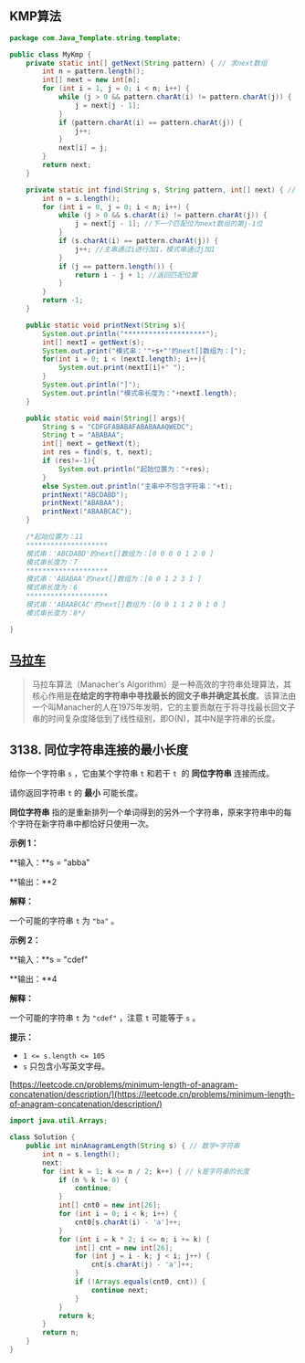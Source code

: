 ## KMP算法

```java
package com.Java_Template.string.template;

public class MyKmp {
    private static int[] getNext(String pattern) { // 求next数组
        int n = pattern.length();
        int[] next = new int[n];
        for (int i = 1, j = 0; i < n; i++) {
            while (j > 0 && pattern.charAt(i) != pattern.charAt(j)) {
                j = next[j - 1];
            }
            if (pattern.charAt(i) == pattern.charAt(j)) {
                j++;
            }
            next[i] = j;
        }
        return next;
    }

    private static int find(String s, String pattern, int[] next) { // 返回主串匹配模式串的第一个下标
        int n = s.length();
        for (int i = 0, j = 0; i < n; i++) {
            while (j > 0 && s.charAt(i) != pattern.charAt(j)) {
                j = next[j - 1]; //下一个匹配位为next数组的第j-1位
            }
            if (s.charAt(i) == pattern.charAt(j)) {
                j++; //主串通过i进行加1，模式串通过j加1
            }
            if (j == pattern.length()) {
                return i - j + 1; //返回匹配位置
            }
        }
        return -1;
    }

    public static void printNext(String s){
        System.out.println("********************");
        int[] nextI = getNext(s);
        System.out.print("模式串：'"+s+"'的next[]数组为：[");
        for(int i = 0; i < (nextI.length); i++){
            System.out.print(nextI[i]+" ");
        }
        System.out.println("]");
        System.out.println("模式串长度为："+nextI.length);
    }

    public static void main(String[] args){
        String s = "CDFGFABABAFABABAAAQWEDC";
        String t = "ABABAA";
        int[] next = getNext(t);
        int res = find(s, t, next);
        if (res!=-1){
            System.out.println("起始位置为："+res);
        }
        else System.out.println("主串中不包含字符串："+t);
        printNext("ABCDABD");
        printNext("ABABAA");
        printNext("ABAABCAC");
    }

    /*起始位置为：11
    ********************
    模式串：'ABCDABD'的next[]数组为：[0 0 0 0 1 2 0 ]
    模式串长度为：7
    ********************
    模式串：'ABABAA'的next[]数组为：[0 0 1 2 3 1 ]
    模式串长度为：6
    ********************
    模式串：'ABAABCAC'的next[]数组为：[0 0 1 1 2 0 1 0 ]
    模式串长度为：8*/

}
```

## [马拉车](https://leetcode.cn/problems/longest-palindromic-substring/solutions/1304330/zui-chang-hui-wen-zi-chuan-by-qin-fen-de-u233/)

> 马拉车算法（Manacher's Algorithm）是一种高效的字符串处理算法，其核心作用是**在给定的字符串中寻找最长的回文子串并确定其长度**。该算法由一个叫Manacher的人在1975年发明，它的主要贡献在于将寻找最长回文子串的时间复杂度降低到了线性级别，即O(N)，其中N是字符串的长度。 

3138\. 同位字符串连接的最小长度
-------------------

给你一个字符串 `s` ，它由某个字符串 `t` 和若干 `t`  的 **同位字符串** 连接而成。

请你返回字符串 `t` 的 **最小** 可能长度。

**同位字符串** 指的是重新排列一个单词得到的另外一个字符串，原来字符串中的每个字符在新字符串中都恰好只使用一次。

**示例 1：**

**输入：**s = "abba"

**输出：**2

**解释：**

一个可能的字符串 `t` 为 `"ba"` 。

**示例 2：**

**输入：**s = "cdef"

**输出：**4

**解释：**

一个可能的字符串 `t` 为 `"cdef"` ，注意 `t` 可能等于 `s` 。

**提示：**

*   `1 <= s.length <= 105`
*   `s` 只包含小写英文字母。

[https://leetcode.cn/problems/minimum-length-of-anagram-concatenation/description/](https://leetcode.cn/problems/minimum-length-of-anagram-concatenation/description/)
```java
import java.util.Arrays;

class Solution {
    public int minAnagramLength(String s) { // 数学+字符串
        int n = s.length();
        next:
        for (int k = 1; k <= n / 2; k++) { // k是字符串的长度
            if (n % k != 0) {
                continue;
            }
            int[] cnt0 = new int[26];
            for (int i = 0; i < k; i++) {
                cnt0[s.charAt(i) - 'a']++;
            }
            for (int i = k * 2; i <= n; i += k) {
                int[] cnt = new int[26];
                for (int j = i - k; j < i; j++) {
                    cnt[s.charAt(j) - 'a']++;
                }
                if (!Arrays.equals(cnt0, cnt)) {
                    continue next;
                }
            }
            return k;
        }
        return n;
    }
}
```